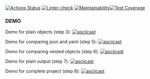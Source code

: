 [![Actions Status](https://github.com/niyak93rus/frontend-project-lvl2/workflows/hexlet-check/badge.svg)](https://github.com/niyak93rus/frontend-project-lvl2/actions) [![Linter-check](https://github.com/niyak93rus/frontend-project-lvl2/actions/workflows/linter-check.yml/badge.svg)](https://github.com/niyak93rus/frontend-project-lvl2/actions/workflows/linter-check.yml) [![Maintainability](https://api.codeclimate.com/v1/badges/1eed5a3c4bbcc15805ab/maintainability)](https://codeclimate.com/github/niyak93rus/frontend-project-lvl2/maintainability)[![Test Coverage](https://api.codeclimate.com/v1/badges/1eed5a3c4bbcc15805ab/test_coverage)](https://codeclimate.com/github/niyak93rus/frontend-project-lvl2/test_coverage)

### DEMO
Demo for plain objects (step 3):
[![asciicast](https://asciinema.org/a/8mW8Lo37BzvMInbUBXgVoZhVr.svg)](https://asciinema.org/a/8mW8Lo37BzvMInbUBXgVoZhVr)

Demo for comparing json and yaml (step 5):
[![asciicast](https://asciinema.org/a/gMF4XeAkrQ9YIfB0Hts0A0QwF.svg)](https://asciinema.org/a/gMF4XeAkrQ9YIfB0Hts0A0QwF)

Demo for comparing nested objects (step 6):
[![asciicast](https://asciinema.org/a/HLv3PO9RSAs35FQA7sLuilOwc.svg)](https://asciinema.org/a/HLv3PO9RSAs35FQA7sLuilOwc)

Demo for plain output (step 7):
[![asciicast](https://asciinema.org/a/KNXIY3ejuE7kScs9QaITVoHaX.svg)](https://asciinema.org/a/KNXIY3ejuE7kScs9QaITVoHaX)

Demo for complete project (step 8):
[![asciicast](https://asciinema.org/a/DajbmfZnCmrFyqCP4MEfvOZ8G.svg)](https://asciinema.org/a/DajbmfZnCmrFyqCP4MEfvOZ8G)